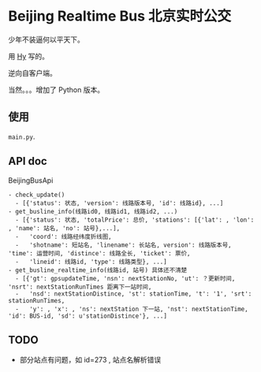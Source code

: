 # Beijing Realtime Bus 北京实时公交

少年不装逼何以平天下。

用 [Hy](http://docs.hylang.org/en/latest/) 写的。

逆向自客户端。

当然。。。增加了 Python 版本。

## 使用

``main.py``.

## API doc

BeijingBusApi

```
- check_update()
  - [{'status': 状态, 'version': 线路版本号, 'id': 线路id}, ...]
- get_busline_info(线路id0, 线路id1, 线路id2, ...)
  - [{'status': 状态, 'totalPrice': 总价, 'stations': [{'lat': , 'lon': , 'name': 站名, 'no': 站号},...],
  -   'coord': 线路经纬度折线图,
  -   'shotname': 短站名, 'linename': 长站名, version': 线路版本号, 'time': 运营时间, 'distince': 线路全长, 'ticket': 票价,
  -   'lineid': 线路id, 'type': 线路类型}, ...]
- get_busline_realtime_info(线路id, 站号) 具体还不清楚
  - [{'gt': gpsupdateTime, 'nsn': nextStationNo, 'ut': ？更新时间, 'nsrt': nextStationRunTimes 距离下一站时间,
  -   'nsd': nextStationDistince, 'st': stationTime, 't': '1', 'srt': stationRunTimes,
  -   'y': , 'x': , 'ns': nextStation 下一站, 'nst': nextStationTime, 'id': BUS-id, 'sd': u'stationDistince'}, ...]
```

## TODO

* 部分站点有问题，如 id=273 , 站点名解析错误
